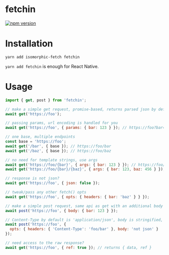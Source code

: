 # fetchin

[![npm version](https://badge.fury.io/js/fetchin.svg)](https://badge.fury.io/js/fetchin)

# Installation

`yarn add isomorphic-fetch fetchin`

`yarn add fetchin` is enough for React Native.

# Usage

```javascript
import { get, post } from 'fetchin';

// make a simple get request, promise-based, returns parsed json by default (can be modified)
await get('https://foo');

// passing params, url encoding is handled for you
await get('https://foo', { params: { bar: 123 } }); // https://foo?bar=123

// one base, multiple endpoints
const base = 'https://foo';
await get('/bar', { base }); // https://foo/bar
await get('/baz', { base }); // https://foo/baz

// no need for template strings, use args
await get('https://foo/{bar}', { args: { bar: 123 } }); // https://foo/123
await get('https://foo/{bar}/{baz}', { args: { bar: 123, baz: 456 } }); // https://foo/123/456

// response is not json?
await get('https://foo', { json: false });

// tweak/pass any other fetch() opts
await get('https://foo', { opts: { headers: { bar: 'baz' } } });

// make a simple post request, same api as get with an additional body option
await post('https://foo', { body: { bar: 123 } });

// Content-Type by default is 'application/json', body is stringified, to overwrite utilize opts
await post('https://foo', {
  opts: { headers: { 'Content-Type': 'foo/bar' }, body: 'not json' }
});

// need access to the raw response?
await get('https://foo', { ref: true }); // returns { data, ref }
```
